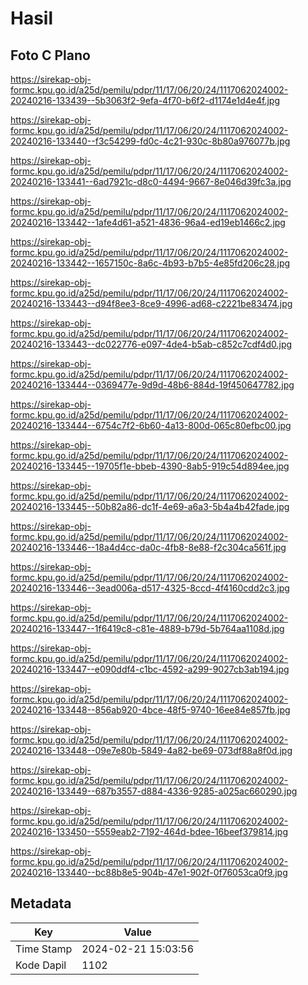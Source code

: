 # Hasil

## Foto C Plano

https://sirekap-obj-formc.kpu.go.id/a25d/pemilu/pdpr/11/17/06/20/24/1117062024002-20240216-133439--5b3063f2-9efa-4f70-b6f2-d1174e1d4e4f.jpg

https://sirekap-obj-formc.kpu.go.id/a25d/pemilu/pdpr/11/17/06/20/24/1117062024002-20240216-133440--f3c54299-fd0c-4c21-930c-8b80a976077b.jpg

https://sirekap-obj-formc.kpu.go.id/a25d/pemilu/pdpr/11/17/06/20/24/1117062024002-20240216-133441--6ad7921c-d8c0-4494-9667-8e046d39fc3a.jpg

https://sirekap-obj-formc.kpu.go.id/a25d/pemilu/pdpr/11/17/06/20/24/1117062024002-20240216-133442--1afe4d61-a521-4836-96a4-ed19eb1466c2.jpg

https://sirekap-obj-formc.kpu.go.id/a25d/pemilu/pdpr/11/17/06/20/24/1117062024002-20240216-133442--1657150c-8a6c-4b93-b7b5-4e85fd206c28.jpg

https://sirekap-obj-formc.kpu.go.id/a25d/pemilu/pdpr/11/17/06/20/24/1117062024002-20240216-133443--d94f8ee3-8ce9-4996-ad68-c2221be83474.jpg

https://sirekap-obj-formc.kpu.go.id/a25d/pemilu/pdpr/11/17/06/20/24/1117062024002-20240216-133443--dc022776-e097-4de4-b5ab-c852c7cdf4d0.jpg

https://sirekap-obj-formc.kpu.go.id/a25d/pemilu/pdpr/11/17/06/20/24/1117062024002-20240216-133444--0369477e-9d9d-48b6-884d-19f450647782.jpg

https://sirekap-obj-formc.kpu.go.id/a25d/pemilu/pdpr/11/17/06/20/24/1117062024002-20240216-133444--6754c7f2-6b60-4a13-800d-065c80efbc00.jpg

https://sirekap-obj-formc.kpu.go.id/a25d/pemilu/pdpr/11/17/06/20/24/1117062024002-20240216-133445--19705f1e-bbeb-4390-8ab5-919c54d894ee.jpg

https://sirekap-obj-formc.kpu.go.id/a25d/pemilu/pdpr/11/17/06/20/24/1117062024002-20240216-133445--50b82a86-dc1f-4e69-a6a3-5b4a4b42fade.jpg

https://sirekap-obj-formc.kpu.go.id/a25d/pemilu/pdpr/11/17/06/20/24/1117062024002-20240216-133446--18a4d4cc-da0c-4fb8-8e88-f2c304ca561f.jpg

https://sirekap-obj-formc.kpu.go.id/a25d/pemilu/pdpr/11/17/06/20/24/1117062024002-20240216-133446--3ead006a-d517-4325-8ccd-4f4160cdd2c3.jpg

https://sirekap-obj-formc.kpu.go.id/a25d/pemilu/pdpr/11/17/06/20/24/1117062024002-20240216-133447--1f6419c8-c81e-4889-b79d-5b764aa1108d.jpg

https://sirekap-obj-formc.kpu.go.id/a25d/pemilu/pdpr/11/17/06/20/24/1117062024002-20240216-133447--e090ddf4-c1bc-4592-a299-9027cb3ab194.jpg

https://sirekap-obj-formc.kpu.go.id/a25d/pemilu/pdpr/11/17/06/20/24/1117062024002-20240216-133448--856ab920-4bce-48f5-9740-16ee84e857fb.jpg

https://sirekap-obj-formc.kpu.go.id/a25d/pemilu/pdpr/11/17/06/20/24/1117062024002-20240216-133448--09e7e80b-5849-4a82-be69-073df88a8f0d.jpg

https://sirekap-obj-formc.kpu.go.id/a25d/pemilu/pdpr/11/17/06/20/24/1117062024002-20240216-133449--687b3557-d884-4336-9285-a025ac660290.jpg

https://sirekap-obj-formc.kpu.go.id/a25d/pemilu/pdpr/11/17/06/20/24/1117062024002-20240216-133450--5559eab2-7192-464d-bdee-16beef379814.jpg

https://sirekap-obj-formc.kpu.go.id/a25d/pemilu/pdpr/11/17/06/20/24/1117062024002-20240216-133440--bc88b8e5-904b-47e1-902f-0f76053ca0f9.jpg


## Metadata

| Key        | Value               |
| ---------- | ------------------- |
| Time Stamp | 2024-02-21 15:03:56 |
| Kode Dapil | 1102                |



